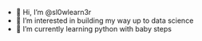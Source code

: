 - 👋 Hi, I’m @sl0wlearn3r
- 👀 I’m interested in building my way up to data science
- 🌱 I’m currently learning python with baby steps

<!---
sl0wlearn3r/sl0wlearn3r is a ✨ special ✨ repository because its `README.md` (this file) appears on your GitHub profile.
You can click the Preview link to take a look at your changes.
--->
